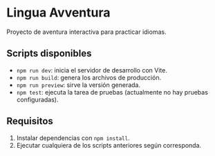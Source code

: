 # Lingua Avventura

Proyecto de aventura interactiva para practicar idiomas.

## Scripts disponibles

- `npm run dev`: inicia el servidor de desarrollo con Vite.
- `npm run build`: genera los archivos de producción.
- `npm run preview`: sirve la versión generada.
- `npm test`: ejecuta la tarea de pruebas (actualmente no hay pruebas configuradas).

## Requisitos

1. Instalar dependencias con `npm install`.
2. Ejecutar cualquiera de los scripts anteriores según corresponda.
